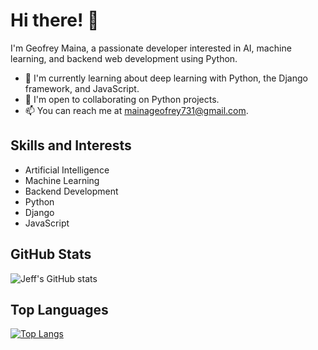 # Hi there! 👋

I'm Geofrey Maina, a passionate developer interested in AI, machine learning, and backend web development using Python.

- 🌱 I'm currently learning about deep learning with Python, the Django framework, and JavaScript.
- 💼 I'm open to collaborating on Python projects.
- 📫 You can reach me at [mainageofrey731@gmail.com](mailto:mainageofrey731@gmail.com).

## Skills and Interests

- Artificial Intelligence
- Machine Learning
- Backend Development
- Python
- Django
- JavaScript

## GitHub Stats

![Jeff's GitHub stats](https://github-readme-stats.vercel.app/api?username=MainaGeofrey&show_icons=true&theme=radical)

## Top Languages

[![Top Langs](https://github-readme-stats.vercel.app/api/top-langs/?username=MainaGeofrey&layout=compact)](https://github.com/MainaGeofrey/github-readme-stats)
